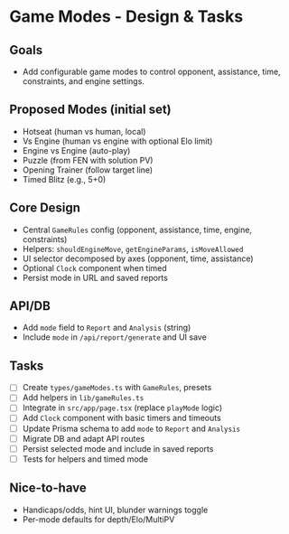# Game Modes - Design & Tasks

## Goals
- Add configurable game modes to control opponent, assistance, time, constraints, and engine settings.

## Proposed Modes (initial set)
- Hotseat (human vs human, local)
- Vs Engine (human vs engine with optional Elo limit)
- Engine vs Engine (auto-play)
- Puzzle (from FEN with solution PV)
- Opening Trainer (follow target line)
- Timed Blitz (e.g., 5+0)

## Core Design
- Central `GameRules` config (opponent, assistance, time, engine, constraints)
- Helpers: `shouldEngineMove`, `getEngineParams`, `isMoveAllowed`
- UI selector decomposed by axes (opponent, time, assistance)
- Optional `Clock` component when timed
- Persist mode in URL and saved reports

## API/DB
- Add `mode` field to `Report` and `Analysis` (string)
- Include `mode` in `/api/report/generate` and UI save

## Tasks
- [ ] Create `types/gameModes.ts` with `GameRules`, presets
- [ ] Add helpers in `lib/gameRules.ts`
- [ ] Integrate in `src/app/page.tsx` (replace `playMode` logic)
- [ ] Add `Clock` component with basic timers and timeouts
- [ ] Update Prisma schema to add `mode` to `Report` and `Analysis`
- [ ] Migrate DB and adapt API routes
- [ ] Persist selected mode and include in saved reports
- [ ] Tests for helpers and timed mode

## Nice-to-have
- Handicaps/odds, hint UI, blunder warnings toggle
- Per-mode defaults for depth/Elo/MultiPV

